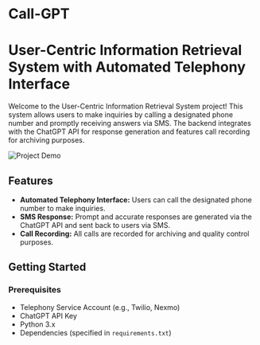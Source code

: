 # Call-GPT
# User-Centric Information Retrieval System with Automated Telephony Interface

Welcome to the User-Centric Information Retrieval System project! This system allows users to make inquiries by calling a designated phone number and promptly receiving answers via SMS. The backend integrates with the ChatGPT API for response generation and features call recording for archiving purposes.

![Project Demo](demo.gif) <!-- Replace with a link to your demo GIF or screenshot -->

## Features

- **Automated Telephony Interface:** Users can call the designated phone number to make inquiries.
- **SMS Response:** Prompt and accurate responses are generated via the ChatGPT API and sent back to users via SMS.
- **Call Recording:** All calls are recorded for archiving and quality control purposes.

## Getting Started

### Prerequisites

- Telephony Service Account (e.g., Twilio, Nexmo)
- ChatGPT API Key
- Python 3.x
- Dependencies (specified in `requirements.txt`)
